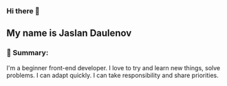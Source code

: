 ### Hi there 👋

## My name is Jaslan Daulenov

### 📖 Summary:
I'm a beginner front-end developer. I love to try and learn new things, solve problems. I can adapt quickly. I can take responsibility and share priorities.